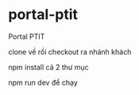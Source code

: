 # portal-ptit
Portal PTIT

clone về rồi checkout  ra  nhánh khách

npm install cả 2 thư mục

npm run dev để chạy
